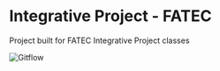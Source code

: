 # Integrative Project - FATEC
Project built for FATEC Integrative Project classes

![Gitflow](https://github.com/Fatec-Group-2023/GerenciamentoDeRequisitosFATEC/assets/132103393/813c2081-5749-45d6-9069-dcbf749d421b)
